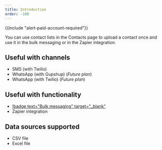 ```yaml
---
title: Introduction
order: -100
---
```


{{include "alert-paid-account-required"}}

You can use contact lists in the Contacts page to upload a contact once and use it in the bulk messaging or in the Zapier integration.

## Useful with channels

- SMS (with Twilio)
- WhatsApp (with Gupshup) (*Future plan*)
- WhatsApp (with Twilio) (*Future plan*)

## Useful with functionality

- [!badge text="Bulk messaging" target="_blank"](/bulk-messaging.md)
- Zapier integration

## Data sources supported

- CSV file
- Excel file
